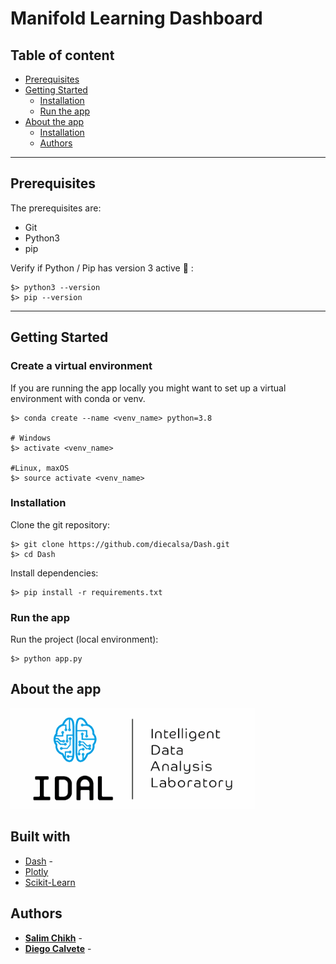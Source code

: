 # Manifold Learning Dashboard


## Table of content

- [Prerequisites](#prerequisites)
- [Getting Started](#getting-started)
  - [Installation](#installation)
  - [Run the app](#run-the-app)
- [About the app](#about-the-app)
  - [Installation](#Built-with)
  - [Authors](#Authors)


----

## Prerequisites 

The prerequisites are:

- Git
- Python3
- pip

Verify if Python / Pip has version 3 active :snake: :

```
$> python3 --version
$> pip --version
```

----

## Getting Started


### **Create a virtual environment**

If you are running the app locally you might want to set up a virtual environment with conda or venv.

```
$> conda create --name <venv_name> python=3.8

# Windows
$> activate <venv_name>

#Linux, maxOS
$> source activate <venv_name>
```


### **Installation**

Clone the git repository:
```
$> git clone https://github.com/diecalsa/Dash.git
$> cd Dash
```

Install dependencies:
```
$> pip install -r requirements.txt
```

### **Run the app**

Run the project (local environment):
```
$> python app.py
```

## About the app

![General](https://github.com/diecalsa/Dash/blob/master/src/logo-idal.png)

## Built with

* [Dash](https://dash.plotly.com/) -
* [Plotly](https://plotly.com/)
* [Scikit-Learn](https://scikit-learn.org/stable/)


## Authors

* **[Salim Chikh](https://www.linkedin.com/in/salim-chikh-48b679109/)** - 
* **[Diego Calvete](https://www.linkedin.com/in/diego-calvete-010532b5/)** -
